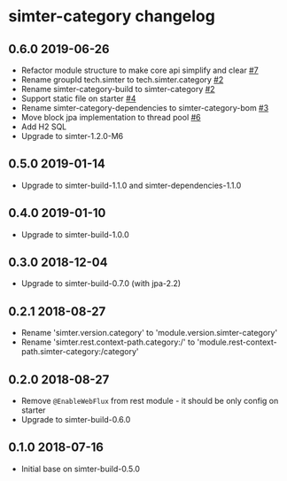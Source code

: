 # simter-category changelog

## 0.6.0 2019-06-26

- Refactor module structure to make core api simplify and clear [#7](https://github.com/simter/simter-category/issues/7)
- Rename groupId tech.simter to tech.simter.category [#2](https://github.com/simter/simter-category/issues/2)
- Rename simter-category-build to simter-category [#2](https://github.com/simter/simter-category/issues/2)
- Support static file on starter [#4](https://github.com/simter/simter-category/issues/4)
- Rename simter-category-dependencies to simter-category-bom [#3](https://github.com/simter/simter-category/issues/3)
- Move block jpa implementation to thread pool [#6](https://github.com/simter/simter-category/issues/6)
- Add H2 SQL
- Upgrade to simter-1.2.0-M6

## 0.5.0 2019-01-14

- Upgrade to simter-build-1.1.0 and simter-dependencies-1.1.0

## 0.4.0 2019-01-10

- Upgrade to simter-build-1.0.0

## 0.3.0 2018-12-04

- Upgrade to simter-build-0.7.0 (with jpa-2.2)

## 0.2.1 2018-08-27

- Rename 'simter.version.category' to 'module.version.simter-category'
- Rename 'simter.rest.context-path.category:/' to 'module.rest-context-path.simter-category:/category'

## 0.2.0 2018-08-27

- Remove `@EnableWebFlux` from rest module - it should be only config on starter
- Upgrade to simter-build-0.6.0

## 0.1.0 2018-07-16

- Initial base on simter-build-0.5.0